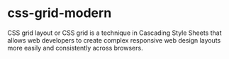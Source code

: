 # css-grid-modern
CSS grid layout or CSS grid is a technique in Cascading Style Sheets that allows web developers to create complex responsive web design layouts more easily and consistently across browsers.
